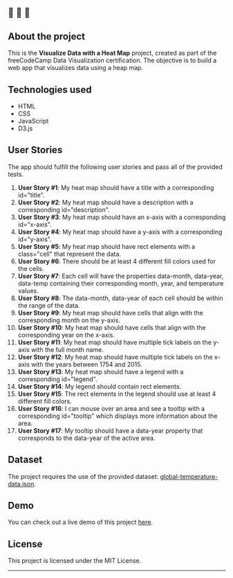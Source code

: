 🔔 🔔 🔔
---

## About the project

This is the **Visualize Data with a Heat Map** project, created as part of the freeCodeCamp Data Visualization certification.
The objective is to build a web app that visualizes data using a heap map.

## Technologies used

- HTML
- CSS
- JavaScript
- D3.js

## User Stories

The app should fulfill the following user stories and pass all of the provided tests.

1. **User Story #1**: My heat map should have a title with a corresponding id="title".
2. **User Story #2**: My heat map should have a description with a corresponding id="description".
3. **User Story #3**: My heat map should have an x-axis with a corresponding id="x-axis".
4. **User Story #4**: My heat map should have a y-axis with a corresponding id="y-axis".
5. **User Story #5**: My heat map should have rect elements with a class="cell" that represent the data.
6. **User Story #6**: There should be at least 4 different fill colors used for the cells.
7. **User Story #7**: Each cell will have the properties data-month, data-year, data-temp containing their corresponding month, year, and temperature values.
8. **User Story #8**: The data-month, data-year of each cell should be within the range of the data.
9. **User Story #9**: My heat map should have cells that align with the corresponding month on the y-axis.
10. **User Story #10**: My heat map should have cells that align with the corresponding year on the x-axis.
11. **User Story #11**: My heat map should have multiple tick labels on the y-axis with the full month name.
12. **User Story #12**: My heat map should have multiple tick labels on the x-axis with the years between 1754 and 2015.
13. **User Story #13**: My heat map should have a legend with a corresponding id="legend".
14. **User Story #14**: My legend should contain rect elements.
15. **User Story #15**: The rect elements in the legend should use at least 4 different fill colors.
16. **User Story #16**: I can mouse over an area and see a tooltip with a corresponding id="tooltip" which displays more information about the area.
17. **User Story #17**: My tooltip should have a data-year property that corresponds to the data-year of the active area.

## Dataset

The project requires the use of the provided dataset: [global-temperature-data.json](https://raw.githubusercontent.com/freeCodeCamp/ProjectReferenceData/master/global-temperature.json).

## Demo

You can check out a live demo of this project [here](https://elenacoder.github.io/data-vizualization-d3.js/heap-map/).


## License

This project is licensed under the MIT License.

---